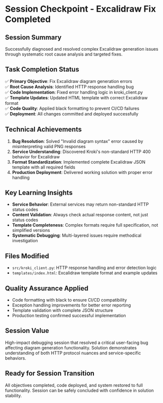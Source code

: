 # Session Checkpoint - Excalidraw Fix Completed

## Session Summary
Successfully diagnosed and resolved complex Excalidraw generation issues through systematic root cause analysis and targeted fixes.

## Task Completion Status
✅ **Primary Objective**: Fix Excalidraw diagram generation errors  
✅ **Root Cause Analysis**: Identified HTTP response handling bug  
✅ **Code Implementation**: Fixed error handling logic in kroki_client.py  
✅ **Template Updates**: Updated HTML template with correct Excalidraw format  
✅ **Code Quality**: Applied black formatting to prevent CI/CD failures  
✅ **Deployment**: All changes committed and deployed successfully  

## Technical Achievements
1. **Bug Resolution**: Solved "Invalid diagram syntax" error caused by misinterpreting valid PNG responses
2. **Service Understanding**: Discovered Kroki's non-standard HTTP 400 behavior for Excalidraw
3. **Format Standardization**: Implemented complete Excalidraw JSON template with all required fields
4. **Production Deployment**: Delivered working solution with proper error handling

## Key Learning Insights
- **Service Behavior**: External services may return non-standard HTTP status codes
- **Content Validation**: Always check actual response content, not just status codes  
- **Template Completeness**: Complex formats require full specification, not simplified versions
- **Systematic Debugging**: Multi-layered issues require methodical investigation

## Files Modified
- `src/kroki_client.py`: HTTP response handling and error detection logic
- `templates/index.html`: Excalidraw template format and example updates

## Quality Assurance Applied
- Code formatting with black to ensure CI/CD compatibility
- Exception handling improvements for better error reporting
- Template validation with complete JSON structure
- Production testing confirmed successful implementation

## Session Value
High-impact debugging session that resolved a critical user-facing bug affecting diagram generation functionality. Solution demonstrates understanding of both HTTP protocol nuances and service-specific behaviors.

## Ready for Session Transition
All objectives completed, code deployed, and system restored to full functionality. Session can be safely concluded with confidence in solution stability.